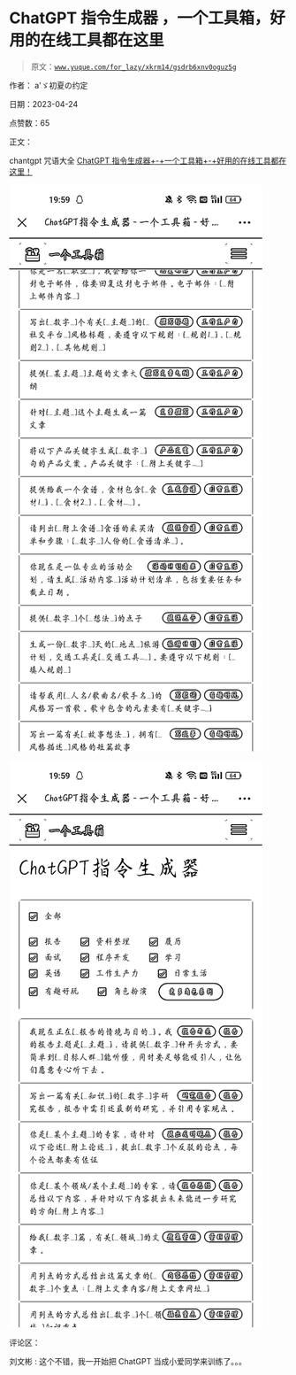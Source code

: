 # ChatGPT 指令生成器 ，一个工具箱，好用的在线工具都在这里

> 原文：[`www.yuque.com/for_lazy/xkrm14/gsdrb6xnv0oguz5g`](https://www.yuque.com/for_lazy/xkrm14/gsdrb6xnv0oguz5g)

作者： a'ゞ初夏の约定

日期：2023-04-24

点赞数：65

正文：

chantgpt 咒语大全 [ChatGPT 指令生成器+-+一个工具箱+-+好用的在线工具都在这里！](http://www.atoolbox.net/Tool.php?Id=1100)

![](img/1e50fbb694228c08c561034288b736b3.png)  

![](img/fbc5e73b5a9e978ce9b70708aad2d77e.png)  

评论区：

刘文彬 : 这个不错，我一开始把 ChatGPT 当成小爱同学来训练了。。。




